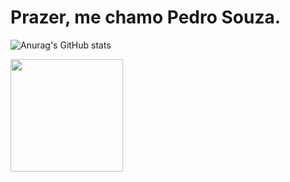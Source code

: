 <h1>Prazer, me chamo Pedro Souza.</h1>

![Anurag's GitHub stats](https://github-readme-stats.vercel.app/api?username=PedroSzSantana&show_icons=true&theme=radical)

<div>
<a href="https://github.com/PedroSzSantana?tab=repositories">
  <img height="180em" src="https://github-readme-stats.vercel.app/api/top-langs/?username=PedroSzSantana&layout=compact&langs_count=7&theme=dracula"/>
</div>

